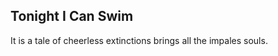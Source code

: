 Tonight I Can Swim
------------------
It is a tale of cheerless extinctions brings all the impales souls.  
